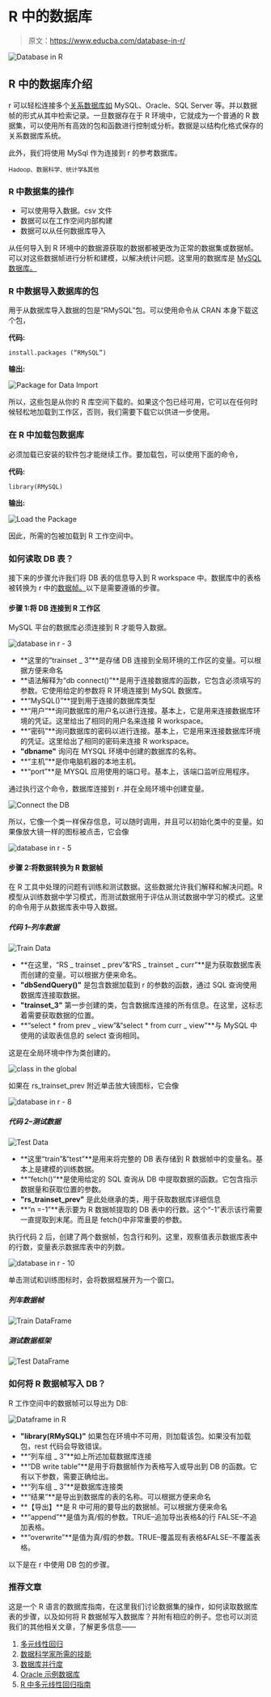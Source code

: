 # R 中的数据库

> 原文：<https://www.educba.com/database-in-r/>

![Database in R](img/92a731431e3060834c910cf3c7acaec1.png)



## R 中的数据库介绍

r 可以轻松连接多个[关系数据库如](https://www.educba.com/relational-database/) MySQL、Oracle、SQL Server 等。并以数据帧的形式从其中检索记录。一旦数据存在于 R 环境中，它就成为一个普通的 R 数据集，可以使用所有高效的包和函数进行控制或分析。数据是以结构化格式保存的关系数据库系统。

此外，我们将使用 MySql 作为连接到 r 的参考数据库。

<small>Hadoop、数据科学、统计学&其他</small>

### R 中数据集的操作

*   可以使用导入数据。csv 文件
*   数据可以在工作空间内部构建
*   数据可以从任何数据库导入

从任何导入到 R 环境中的数据源获取的数据都被更改为正常的数据集或数据帧。可以对这些数据帧进行分析和建模，以解决统计问题。这里用的数据库是 [MySQL 数据库。](https://www.educba.com/what-is-mysql-database/)

### R 中数据导入数据库的包

用于从数据库导入数据的包是“RMySQL”包。可以使用命令从 CRAN 本身下载这个包，

**代码:**

`install.packages (“RMySQL”)`

**输出:**

![Package for Data Import](img/9626d21de3151aa0afee645ff696948e.png)



所以，这些包是从你的 R 库空间下载的。如果这个包已经可用，它可以在任何时候轻松地加载到工作区，否则，我们需要下载它以供进一步使用。

### 在 R 中加载包数据库

必须加载已安装的软件包才能继续工作。要加载包，可以使用下面的命令，

**代码:**

`library(RMySQL)`

**输出:**

![Load the Package](img/f37d47b110016cd8e26e1b0c669a57ba.png)



因此，所需的包被加载到 R 工作空间中。

### 如何读取 DB 表？

接下来的步骤允许我们将 DB 表的信息导入到 R workspace 中。数据库中的表格被转换为 r 中的[数据帧。](https://www.educba.com/data-frames-in-r/)以下是需要遵循的步骤。

#### 步骤 1:将 DB 连接到 R 工作区

MySQL 平台的数据库必须连接到 R 才能导入数据。

![database in r - 3](img/a495231fea43b5123285984da1533753.png)



*   **这里的“trainset _ 3”**是存储 DB 连接到全局环境的工作区的变量。可以根据方便来命名
*   **语法解释为“db connect()”**是用于连接数据库的函数，它包含必须填写的参数。它使用给定的参数将 R 环境连接到 MySQL 数据库。
*   **“MySQL()”**提到用于连接的数据库类型
*   **“用户”**询问数据库的用户名以进行连接。基本上，它是用来连接数据库环境的凭证。这里给出了相同的用户名来连接 R workspace。
*   **“密码”**询问数据库的密码以进行连接。基本上，它是用来连接数据库环境的凭证。这里给出了相同的密码来连接 R workspace。
*   **"dbname"** 询问在 MYSQL 环境中创建的数据库的名称。
*   **“主机”**是你电脑机器的本地主机。
*   **“port”**是 MYSQL 应用使用的端口号。基本上，该端口监听应用程序。

通过执行这个命令，数据库连接到 r .并在全局环境中创建变量。

![Connect the DB](img/ba11c197d8c27c8a0b6a8566e8fbdb83.png)



所以，它像一个类一样保存信息，可以随时调用，并且可以初始化类中的变量。如果像放大镜一样的图标被点击，它会像

![database in r - 5](img/7fc0230c0fe69e9934dcb24d3d02a987.png)



#### 步骤 2:将数据转换为 R 数据帧

在 R 工具中处理的问题有训练和测试数据。这些数据允许我们解释和解决问题。R 模型从训练数据中学习模式，而测试数据用于评估从测试数据中学习的模式。这里的命令用于从数据库表中导入数据。

##### 代码 1–列车数据

![Train Data](img/07592339679868f219346f98a0bb2b3d.png)



*   **在这里，“RS _ trainset _ prev”&“RS _ trainset _ curr”**是为获取数据库表而创建的变量。可以根据方便来命名。
*   **"dbSendQuery()"** 是包含数据加载到 r 的参数的函数，通过 SQL 查询使用数据库连接取数据。
*   **"trainset_3"** 第一步创建的类，包含数据库连接的所有信息。在这里，这标志着需要获取数据的位置。
*   **“select * from prev _ view”&“select * from curr _ view”**与 MySQL 中使用的读取表信息的 select 查询相同。

这是在全局环境中作为类创建的。

![class in the global](img/ac318ca1971a14eab8b0dc0d697fd170.png)



如果在 rs_trainset_prev 附近单击放大镜图标，它会像

![database in r - 8](img/52e6835d4bf2392a4c8d0d753be34509.png)



##### 代码 2–测试数据

![Test Data](img/dee445a7a77fec5acb95b5de82375c89.png)



*   **这里“train”&“test”**是用来将完整的 DB 表存储到 R 数据帧中的变量名。基本上是建模的训练数据。
*   **“fetch()”**是使用给定的 SQL 查询从 DB 中提取数据的函数。它包含指示数据量和获取位置的参数。
*   **"rs_trainset_prev"** 是此处继承的类，用于获取数据库详细信息
*   **“n =-1”**表示要为 R 数据帧提取的 DB 表中的行数。这个“-1”表示该行需要一直提取到末尾。而且是 fetch()中非常重要的参数。

执行代码 2 后，创建了两个数据帧，包含行和列。这里，观察值表示数据库表中的行数，变量表示数据库表中的列数。

![database in r - 10](img/2b49073bf99e57bcb5f73c44c1f92f09.png)



单击测试和训练图标时，会将数据框展开为一个窗口。

##### 列车数据帧

![Train DataFrame ](img/fed5f95bfc04c996b2bfe4cbbe6ff9ae.png)



##### 测试数据框架

![Test DataFrame](img/3e7f5af5541c68c0ba4672a81aeef404.png)



### 如何将 R 数据帧写入 DB？

R 工作空间中的数据帧可以导出为 DB:

![Dataframe in R](img/05f365251304621ef8b7bec43ff42b07.png)



*   **"library(RMySQL)"** 如果包在环境中不可用，则加载该包。如果没有加载包，rest 代码会导致错误。
*   **“列车组 _ 3”**如上所述加载数据库连接
*   **“DB write table”**是用于将数据帧作为表格写入或导出到 DB 的函数。它有以下参数，需要正确给出。
*   **“列车组 _ 3”**是数据库连接类
*   **“结果”**是导出到数据库的表的名称。可以根据方便来命名
*   **【导出】**是 R 中可用的要导出的数据帧。可以根据方便来命名
*   **“append”**是值为真/假的参数。TRUE–追加导出表格&的行 FALSE–不追加表格。
*   **“overwrite”**是值为真/假的参数。TRUE–覆盖现有表格&FALSE–不覆盖表格。

以下是在 r 中使用 DB 包的步骤。

### 推荐文章

这是一个 R 语言的数据库指南，在这里我们讨论数据集的操作，如何读取数据库表的步骤，以及如何将 R 数据帧写入数据库？并附有相应的例子。您也可以浏览我们的其他相关文章，了解更多信息——

1.  [多元线性回归](https://www.educba.com/multiple-linear-regression/)
2.  [数据科学家所需的技能](https://www.educba.com/skills-required-for-data-scientist/)
3.  [数据库并行度](https://www.educba.com/database-parallelism/)
4.  [Oracle 示例数据库](https://www.educba.com/sample-database-for-oracle/)
5.  [R 中多元线性回归指南](https://www.educba.com/multiple-linear-regression-in-r/)





